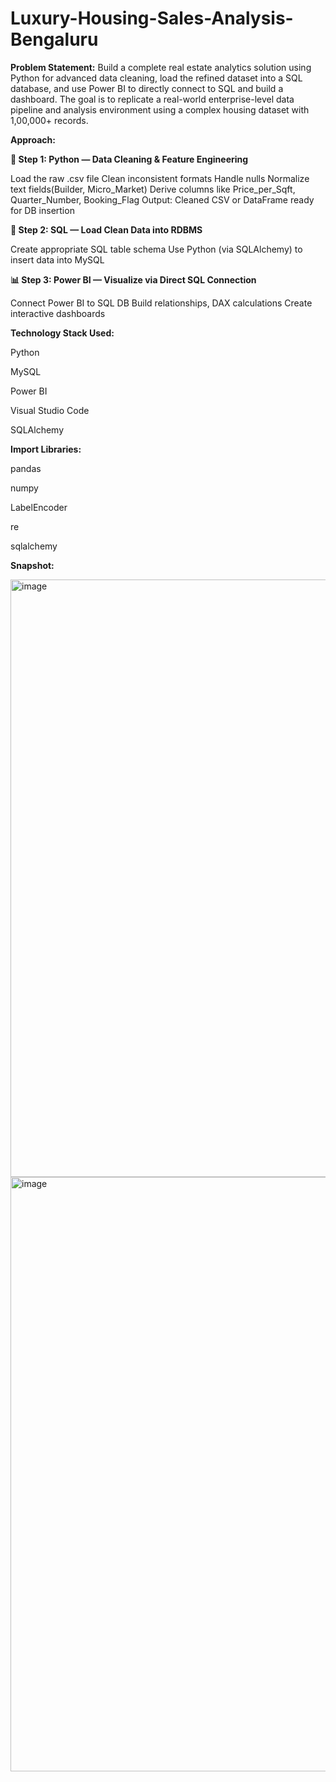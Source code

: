 # Luxury-Housing-Sales-Analysis-Bengaluru

**Problem Statement:**
Build a complete real estate analytics solution using Python for advanced data cleaning, load the refined dataset into a SQL database, and use Power BI to directly connect to SQL and build a dashboard. The goal is to replicate a real-world enterprise-level data pipeline and analysis environment using a complex housing dataset with 1,00,000+ records.

**Approach:**

**🐍 Step 1: Python — Data Cleaning & Feature Engineering**

Load the raw .csv file
Clean inconsistent formats
Handle nulls
Normalize text fields(Builder, Micro_Market)
Derive columns like Price_per_Sqft, Quarter_Number, Booking_Flag
Output: Cleaned CSV or DataFrame ready for DB insertion

**🧠 Step 2: SQL — Load Clean Data into RDBMS**

Create appropriate SQL table schema
Use Python (via SQLAlchemy) to insert data into MySQL

**📊 Step 3: Power BI — Visualize via Direct SQL Connection**

Connect Power BI to SQL DB
Build relationships, DAX calculations
Create interactive dashboards

**Technology Stack Used:**

Python

MySQL

Power BI

Visual Studio Code

SQLAlchemy

**Import Libraries:**

pandas

numpy

LabelEncoder

re

sqlalchemy

**Snapshot:**

<img width="1462" height="956" alt="image" src="https://github.com/user-attachments/assets/69e6474e-901e-461c-8c23-6d4db3fb049d" />

<img width="1463" height="951" alt="image" src="https://github.com/user-attachments/assets/e494412c-3a75-489d-9f0b-3def8446de7d" />













